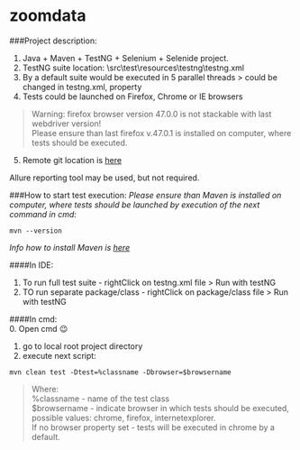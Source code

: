 # zoomdata

###Project description:
1. Java + Maven + TestNG + Selenium + Selenide project.
2. TestNG suite location: \src\test\resources\testng\testng.xml
3. By a default suite would be executed in 5 parallel threads > could be changed in testng.xml, property <thread-count>
4. Tests could be launched on Firefox, Chrome or IE browsers  
 >  Warning: firefox browser version 47.0.0 is not stackable with last webdriver version!  
 >  Please ensure than last firefox v.47.0.1 is installed on computer, where tests should be executed.  
5. Remote git location is [here](https://github.com/Vitalik549/zoomdata/)


Allure reporting tool may be used, but not required.


###How to start test execution:
*Please ensure than Maven is installed on computer, where tests should be launched by execution of the next command in cmd:* 
```  
mvn --version  
```  
*Info how to install Maven is [here](https://github.com/Vitalik549/zoomdata/)*

####In IDE:  
1. To run full test suite - rightClick on testng.xml file > Run with testNG  
2. TO run separate package/class - rightClick on package/class file > Run with testNG  

####In cmd:  
0. Open cmd :wink:  
1. go to local root project directory  
2. execute next script:  
```  
mvn clean test -Dtest=%classname -Dbrowser=$browsername  
```  

>Where:  
>%classname - name of the test class  
>$browsername - indicate browser in which tests should be executed, possible values: chrome, firefox, internetexplorer.  
>If no browser property set - tests will be executed in chrome by a default.  
